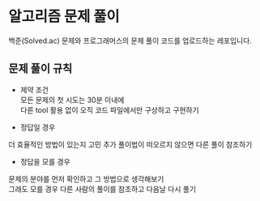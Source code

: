 # 알고리즘 문제 풀이

백준(Solved.ac) 문제와 프로그래머스의 문제 풀이 코드를 업로드하는 레포입니다.


## 문제 풀이 규칙
- 제약 조건 <br>
모든 문제의 첫 시도는 30분 이내에 <br>
다른 tool 활용 없이 오직 코드 파일에서만 구상하고 구현하기 <br>

- 정답일 경우

더 효율적인 방법이 있는지 고민
추가 풀이법이 떠오르지 않으면 다른 풀이 참조하기

- 정답을 모를 경우

문제의 분야를 먼저 확인하고 그 방법으로 생각해보기<br>
그래도 모를 경우 다른 사람의 풀이를 참조하고 다음날 다시 풀기<br>
